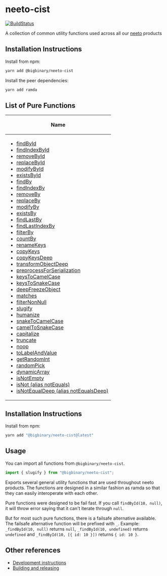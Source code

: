 # neeto-cist

[![BuildStatus](https://neeto-engineering.neetoci.com/badges/neeto-cist/workflows/default.svg)](https://neeto-engineering.neetoci.com/projects/neeto-cist)

A collection of common utility functions used across all our
[neeto](https://neeto.com) products

## Installation Instructions

Install from npm:

```bash
yarn add @bigbinary/neeto-cist
```

Install the peer dependencies:

```bash
yarn add ramda
```


## List of Pure Functions

<table>
<thead>
<tr>
<th>

Name

</th>
</tr>
</thead>
<tbody>
<tr></tr>
<tr></tr>
<tr>
<td style="vertical-align: top;">

- [findById](./docs/pure/arrays.md#findbyid)
- [findIndexById](./docs/pure/arrays.md#findindexbyid)
- [removeById](./docs/pure/arrays.md#removebyid)
- [replaceById](./docs/pure/arrays.md#replacebyid)
- [modifyById](./docs/pure/arrays.md#modifybyid)
- [existsById](./docs/pure/arrays.md#existsbyid)
- [findBy](./docs/pure/arrays.md#findby)
- [findIndexBy](./docs/pure/arrays.md#findindexby)
- [removeBy](./docs/pure/arrays.md#removeby)
- [replaceBy](./docs/pure/arrays.md#replaceby)
- [modifyBy](./docs/pure/arrays.md#modifyby)
- [existsBy](./docs/pure/arrays.md#existsby)
- [findLastBy](./docs/pure/arrays.md#findlastby)
- [findLastIndexBy](./docs/pure/arrays.md#findlastindexby)
- [filterBy](./docs/pure/arrays.md#filterby)
- [countBy](./docs/pure/arrays.md#countby)
- [renameKeys](./docs/pure/arrays.md#renamekeys)
- [copyKeys](./docs/pure/arrays.md#copykeys)
- [copyKeysDeep](./docs/pure/arrays.md#copykeysdeep)
- [transformObjectDeep](./docs/pure/objects.md#transformobjectdeep)
- [preprocessForSerialization](./docs/pure/objects.md#preprocessforserialization)
- [keysToCamelCase](./docs/pure/objects.md#keystocamelcase)
- [keysToSnakeCase](./docs/pure/objects.md#keystosnakecase)
- [deepFreezeObject](./docs/pure/objects.md#deepfreezeobject)
- [matches](./docs/pure/objects.md#matches)
- [filterNonNull](./docs/pure/objects.md#filternonnull)
- [slugify](./docs/pure/strings.md#slugify)
- [humanize](./docs/pure/strings.md#humanize)
- [snakeToCamelCase](./docs/pure/strings.md#snaketocamelcase)
- [camelToSnakeCase](./docs/pure/strings.md#cameltosnakecase)
- [capitalize](./docs/pure/strings.md#capitalize)
- [truncate](./docs/pure/strings.md#truncate)
- [noop](./docs/pure/general.md#noop)
- [toLabelAndValue](./docs/pure/general.md#tolabelandvalue)
- [getRandomInt](./docs/pure/general.md#getrandomint)
- [randomPick](./docs/pure/general.md#randompick)
- [dynamicArray](./docs/pure/general.md#dynamicarray)
- [isNotEmpty](./docs/pure/general.md#isnotempty)
- [isNot (alias notEquals)](./docs/pure/general.md#isnot_alias_notequals)
- [isNotEqualDeep (alias notEqualsDeep)](./docs/pure/general.md#isnotequaldeep_alias_notequalsdeep)

</td>
</tr>

<tr></tr>
</tbody>
</table>

## Installation Instructions

Install from npm:

```bash
yarn add "@bigbinary/neeto-cist@latest"
```

## Usage

You can import all functions from `@bigbinary/neeto-cist`.

```js
import { slugify } from "@bigbinary/neeto-cist";
```

Exports several general utility functions that are used throughout neeto
products. The functions are designed in a similar fashion as ramda so that they
can easily interoperate with each other.

Pure functions were designed to be fail fast. If you call `findById(10, null)`,
it will throw error saying that it can't iterate through `null`.

But for most such pure functions, there is a failsafe alternative available. The
failsafe alternative function will be prefixed with `_`. Example:
`_findById(10, null)` returns `null`, `_findById(10, undefined)` returns
`undefined` and `_findById(10, [{ id: 10 }])` returns `{ id: 10 }`.

## Other references

- [Development instructions](./docs/general/development-instructions.md)
- [Building and releasing](./docs/general/building-and-releasing.md)
